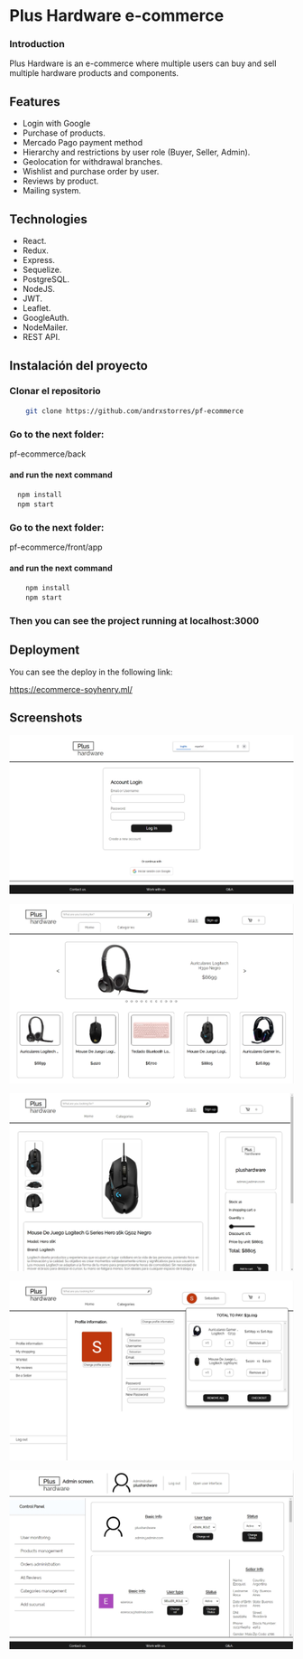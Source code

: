 
# Plus Hardware e-commerce

### Introduction

Plus Hardware is an e-commerce where multiple users can buy and sell multiple hardware products and components.


## Features

- Login with Google
- Purchase of products.
- Mercado Pago payment method
- Hierarchy and restrictions by user role (Buyer, Seller, Admin).
- Geolocation for withdrawal branches.
- Wishlist and purchase order by user.
- Reviews by product.
- Mailing system.

## Technologies

- React.
- Redux.
- Express.
- Sequelize.
- PostgreSQL.
- NodeJS.
- JWT.
- Leaflet.
- GoogleAuth.
- NodeMailer.
- REST API.
## Instalación del proyecto

### Clonar el repositorio
```bash
    git clone https://github.com/andrxstorres/pf-ecommerce
```
### Go to the next folder: 
pf-ecommerce/back
#### and run the next command

```bash
  npm install 
  npm start
```
### Go to the next folder:
pf-ecommerce/front/app
#### and run the next command
```bash
    npm install
    npm start
```
### Then you can see the project running at localhost:3000
## Deployment

You can see the deploy in the following link:

https://ecommerce-soyhenry.ml/

## Screenshots

![Login](/front//Screens/Login.jpg)

![Home](/front/Screens/Home.jpg)

![Product Detail](/front/Screens/ProductDetail.jpg)

![User Profile](/front/Screens/UserProfile.jpg)

![Admin Tab](/front/Screens/AdminTab.jpg)